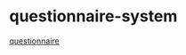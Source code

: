 # questionnaire-system



[questionnaire](https://raw.githubusercontent.com/billowdev/questionnaire-system/main/questionnaire-system.svg)

